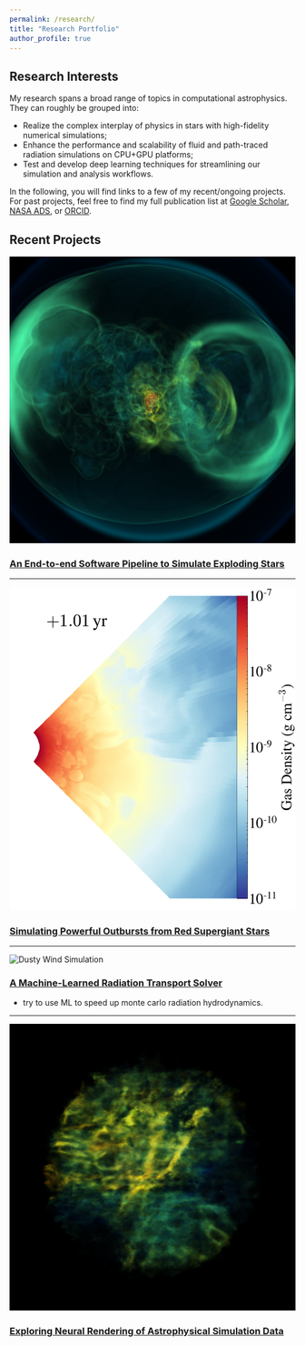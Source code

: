 ```yaml
---
permalink: /research/
title: "Research Portfolio"
author_profile: true
---
```


## Research Interests
My research spans a broad range of topics in computational astrophysics. They can roughly be grouped into:
- Realize the complex interplay of physics in stars with high-fidelity numerical simulations;
- Enhance the performance and scalability of fluid and path-traced radiation simulations on CPU+GPU platforms;
- Test and develop deep learning techniques for streamlining our simulation and analysis workflows.

In the following, you will find links to a few of my recent/ongoing projects.
For past projects, feel free to find my full publication list at 
[Google Scholar](https://scholar.google.com/citations?user=nGVc2BAAAAAJ&hl=en), 
[NASA ADS](https://ui.adsabs.harvard.edu/user/libraries/tbxiKajfTsSjDC7Ir7sZxA), 
or [ORCID](http://orcid.org/0000-0002-6543-2993).

## Recent Projects

[![VR F2F Simulation](/files/title_dens_n_0000_128_0090.png)](https://bthtsang.github.io/starsend2end/)
### [An End-to-end Software Pipeline to Simulate Exploding Stars](https://bthtsang.github.io/starsend2end/)

---

[![Convective RSG](/files/title_rsg_mesa_rf6_hdf5_chk__dens_phislice_y_n_0283.png)](https://bthtsang.github.io/rsg-outbursts/)
### [Simulating Powerful Outbursts from Red Supergiant Stars](https://bthtsang.github.io/rsg-outbursts/)

---

![Dusty Wind Simulation](/files/dens_cropped_zslice_n_0063_Spectral_r.png)
### [A Machine-Learned Radiation Transport Solver](https://bthtsang.github.io/mlrhd/)
- try to use ML to speed up monte carlo radiation hydrodynamics.

---

[![NeRF with Turbulence](/files/nerf_exercise.png)](https://bthtsang.github.io/nerf/)
### [Exploring Neural Rendering of Astrophysical Simulation Data](https://bthtsang.github.io/nerf/)

